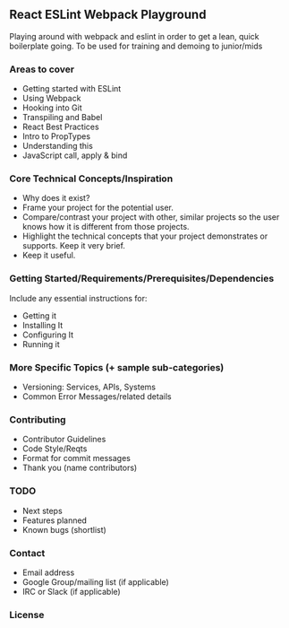 ## React ESLint Webpack Playground

Playing around with webpack and eslint in order to get a lean, quick boilerplate going.
To be used for training and demoing to junior/mids

### Areas to cover

- Getting started with ESLint
- Using Webpack
- Hooking into Git
- Transpiling and Babel
- React Best Practices
- Intro to PropTypes
- Understanding this
- JavaScript call, apply & bind

### Core Technical Concepts/Inspiration

- Why does it exist?
- Frame your project for the potential user. 
- Compare/contrast your project with other, similar projects so the user knows how it is different from those projects.
- Highlight the technical concepts that your project demonstrates or supports. Keep it very brief.
- Keep it useful.

### Getting Started/Requirements/Prerequisites/Dependencies
Include any essential instructions for:
- Getting it
- Installing It
- Configuring It
- Running it

### More Specific Topics (+ sample sub-categories)
- Versioning: Services, APIs, Systems
- Common Error Messages/related details

### Contributing
- Contributor Guidelines
- Code Style/Reqts
- Format for commit messages
- Thank you (name contributors)

### TODO
- Next steps
- Features planned
- Known bugs (shortlist)

### Contact
- Email address
- Google Group/mailing list (if applicable)
- IRC or Slack (if applicable)

### License

